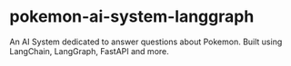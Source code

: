 # pokemon-ai-system-langgraph
An AI System dedicated to answer questions about Pokemon. Built using LangChain, LangGraph, FastAPI and more.

